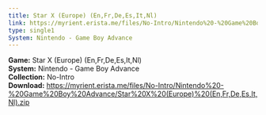 ```yaml
---
title: Star X (Europe) (En,Fr,De,Es,It,Nl)
link: https://myrient.erista.me/files/No-Intro/Nintendo%20-%20Game%20Boy%20Advance/Star%20X%20(Europe)%20(En,Fr,De,Es,It,Nl).zip
type: single1
System: Nintendo - Game Boy Advance
---
```

<b>Game:</b> Star X (Europe) (En,Fr,De,Es,It,Nl)<br>
<b>System:</b> Nintendo - Game Boy Advance<br>
<b>Collection:</b> No-Intro<br>
<b>Download:</b> https://myrient.erista.me/files/No-Intro/Nintendo%20-%20Game%20Boy%20Advance/Star%20X%20(Europe)%20(En,Fr,De,Es,It,Nl).zip